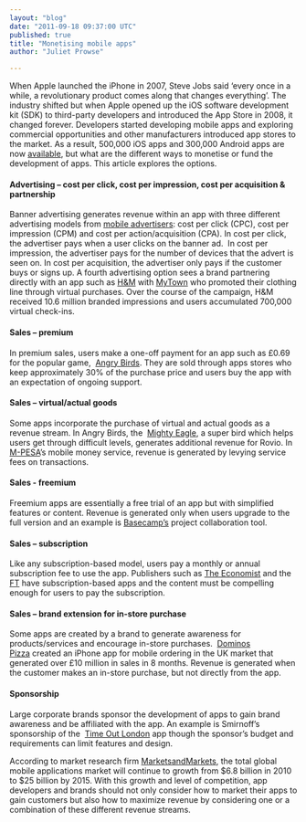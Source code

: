 ```yaml
---
layout: "blog"
date: "2011-09-18 09:37:00 UTC"
published: true
title: "Monetising mobile apps"
author: "Juliet Prowse"

---
```


When Apple launched the iPhone in 2007, Steve Jobs said ‘every once in a while, a revolutionary product comes along that changes everything’. The industry shifted but when Apple opened up the iOS software development kit (SDK) to third-party developers and introduced the App Store in 2008, it changed forever. Developers started developing mobile apps and exploring commercial opportunities and other manufacturers introduced app stores to the market. As a result, 500,000 iOS apps and 300,000 Android apps are now [available](http://blog.appsfire.com/56242179/), but what are the different ways to monetise or fund the development of apps. This article explores the options.

#### Advertising – cost per click, cost per impression, cost per acquisition & partnership

Banner advertising generates revenue within an app with three different advertising models from [mobile advertisers](http://mobithinking.mobi/blog/best-mobile-ad-network?dm_switcher=true): cost per click (CPC), cost per impression (CPM) and cost per action/acquisition (CPA). In cost per click, the advertiser pays when a user clicks on the banner ad.  In cost per impression, the advertiser pays for the number of devices that the advert is seen on. In cost per acquisition, the advertiser only pays if the customer buys or signs up. A fourth advertising option sees a brand partnering directly with an app such as [H&M](http://www.mobilemarketer.com/cms/news/content/7098.html)&nbsp;with [MyTown](http://itunes.apple.com/gb/app/mytown/id340564769?mt=8)&nbsp;who&nbsp;promoted their clothing line through virtual purchases. Over the course of the campaign, H&M received 10.6 million branded impressions and users accumulated 700,000 virtual check-ins.

#### Sales – premium

In premium sales, users make a one-off payment for an app such as £0.69 for the popular game,&nbsp; [Angry Birds](http://itunes.apple.com/gb/app/angry-birds/id343200656?mt=8). They are sold through apps stores who keep approximately 30% of the purchase price and users buy the app with an expectation of ongoing support.

#### Sales – virtual/actual goods

Some apps incorporate the purchase of virtual and actual goods as a revenue stream. In Angry Birds, the&nbsp; [Mighty Eagle](http://www.cnet.com.au/big-bucks-in-angry-birds-add-ons-339310475.htm), a super bird&nbsp;which helps users get through difficult levels, generates additional revenue for Rovio. In&nbsp; [M-PESA](http://www.safaricom.co.ke/index.php?id=250)’s mobile money service, revenue is generated by levying service fees on transactions.

#### Sales - freemium

Freemium apps are essentially a free trial of an app but with simplified features or content. Revenue is generated only when users upgrade to the full version and an example is [Basecamp’s](http://basecamphq.com/)&nbsp;project collaboration tool.

#### Sales – subscription

Like any subscription-based model, users pay a monthly or annual subscription fee to use the app. Publishers such as [The Economist](http://www.economist.com/digital/apps)&nbsp;and the [FT](http://www.economist.com/digital/apps)&nbsp;have subscription-based apps and the content must be compelling enough for users to pay the subscription.

#### Sales – brand extension for in-store purchase

Some apps are created by a brand to generate awareness for products/services and encourage in-store purchases.&nbsp; [Dominos Pizza](http://www.mobilecommercedaily.com/domino%E2%80%99s-pizza-takes-a-bigger-slice-of-mobile-pie-via-ipad-app)&nbsp;created an iPhone app for mobile ordering in the UK market that generated over £10 million in sales in 8 months. Revenue is generated when the customer makes an in-store purchase, but not directly from the app.

#### Sponsorship

Large corporate brands sponsor the development of apps to gain brand awareness and be affiliated with the app.&nbsp;An example is Smirnoff’s sponsorship of the&nbsp; [Time Out London](http://itunes.apple.com/uk/app/time-out-london/id345010376)&nbsp;app though the sponsor’s budget and requirements can limit features and design.

According to market research firm [MarketsandMarkets](http://www.prnewswire.com/news-releases/marketsandmarkets-world-mobile-applications-market-worth-us25-billion-by-2015-114087839.html), the total global mobile applications market will continue to growth from $6.8 billion in 2010 to $25 billion by 2015. With this growth and level of competition, app developers and brands should not only consider how to market their apps to gain customers but also how to maximize revenue by considering one or a combination of these different revenue streams.&nbsp;


